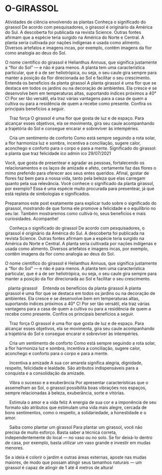 # O-GIRASSOL
Atividades de ciência envolvendo as plantas
Conheça o significado do girassol
De acordo com pesquisadores, o girassol é originário da América do Sul. A descoberta foi publicada na revista Science. Outras fontes afirmam que a espécie teria surgido na América do Norte e Central. A planta seria cultivada por nações indígenas e usada como alimento. Diversos artefatos e imagens incas, por exemplo, contêm imagens da flor como analogia ao deus do Sol.

O nome científico do girassol é Helianthus Annuus, que significa justamente a “flor do Sol” — e não é para menos. A planta tem uma característica particular, que é a de ser heliotrópica, ou seja, o seu caule gira sempre para manter a posição da flor direcionada ao Sol e facilitar o seu crescimento.
Entenda os benefícios da planta girassol
A planta girassol é uma flor que se destaca em todos os jardins ou na decoração de ambientes. Ela cresce e se desenvolve bem em temperaturas altas, suportando índices próximos a 40° C! Por ser tão versátil, ela traz várias vantagens para a casa de quem a cultiva ou para a residência de quem a recebe como presente. Confira os principais benefícios a seguir.

⠀
Traz força
O girassol é uma flor que gosta de luz e de espaço. Para alcançar esses objetivos, ela se movimenta, gira seu caule acompanhando a trajetória do Sol e consegue encarar e sobreviver às intempéries.

⠀
Cria um sentimento de conforto
Como está sempre seguindo a rota solar, a flor harmoniza luz e sombra, incentiva a conciliação, sugere calor, aconchego e conforto para o corpo e para a mente.
Significado do girassol: a planta que traz felicidade
ico admin ico 29/07/2021


Você, que gosta de presentear e agradar as pessoas, fortalecendo os relacionamentos e os laços de amizade e afeto, certamente faz das flores o mimo preferido para oferecer aos seus entes queridos.
Afinal, gostar de flores faz bem para a nossa vida, tanto pela beleza que elas carregam quanto pela sua relevância. Você conhece o significado da planta girassol, por exemplo? Essa é uma espécie muito procurada para presentear, já que está repleta de simbologias e significados.

Preparamos este post exatamente para explicar tudo sobre o significado do girassol, mostrando de que forma ele promove a felicidade e o equilíbrio no seu lar. Também mostraremos como cultivá-lo, seus benefícios e mais curiosidades. Acompanhe!

⠀
Conheça o significado do girassol
De acordo com pesquisadores, o girassol é originário da América do Sul. A descoberta foi publicada na revista Science. Outras fontes afirmam que a espécie teria surgido na América do Norte e Central. A planta seria cultivada por nações indígenas e usada como alimento. Diversos artefatos e imagens incas, por exemplo, contêm imagens da flor como analogia ao deus do Sol.

O nome científico do girassol é Helianthus Annuus, que significa justamente a “flor do Sol” — e não é para menos. A planta tem uma característica particular, que é a de ser heliotrópica, ou seja, o seu caule gira sempre para manter a posição da flor direcionada ao Sol e facilitar o seu crescimento.

⠀planta girassol
⠀
Entenda os benefícios da planta girassol
A planta girassol é uma flor que se destaca em todos os jardins ou na decoração de ambientes. Ela cresce e se desenvolve bem em temperaturas altas, suportando índices próximos a 40° C! Por ser tão versátil, ela traz várias vantagens para a casa de quem a cultiva ou para a residência de quem a recebe como presente. Confira os principais benefícios a seguir.

⠀
Traz força
O girassol é uma flor que gosta de luz e de espaço. Para alcançar esses objetivos, ela se movimenta, gira seu caule acompanhando a trajetória do Sol e consegue encarar e sobreviver às intempéries.

⠀
Cria um sentimento de conforto
Como está sempre seguindo a rota solar, a flor harmoniza luz e sombra, incentiva a conciliação, sugere calor, aconchego e conforto para o corpo e para a mente.

⠀
Incentiva a amizade
A sua cor amarela significa alegria, dignidade, respeito, felicidade e lealdade. São atributos indispensáveis para a conquista e a consolidação da amizade.

⠀
Vibra o sucesso e a exuberância
Por apresentar características que o assemelham ao Sol, o girassol possibilita boas vibrações nos espaços, sempre relacionadas à beleza, exuberância, sorte e vitórias.

⠀
Estimula o amor e a vida feliz
A energia de sua cor e a imponência de seu formato são atributos que estimulam uma vida mais alegre, cercada de bons sentimentos, como o respeito, a solidariedade, a honestidade e o amor.

⠀
Saiba como plantar um girassol
Para plantar um girassol, você não precisa de muito esforço. Basta saber a técnica correta, independentemente do local — no vaso ou no solo. Se for deixá-lo dentro de casa, por exemplo, basta utilizar um vaso grande e investir em mudas menores.

Se a ideia é colorir o jardim e outras áreas externas, aposte nas mudas maiores, de modo que possam atingir seus tamanhos naturais — um girassol é capaz de atingir de 1 até 4 metros de altura!

